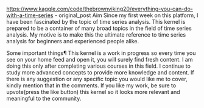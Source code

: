 https://www.kaggle.com/code/thebrownviking20/everything-you-can-do-with-a-time-series - original_post
Aim
Since my first week on this platform, I have been fascinated by the topic of time series analysis. This kernel is prepared to be a container of many broad topics in the field of time series analysis. My motive is to make this the ultimate reference to time series analysis for beginners and experienced people alike.

Some important things¶
This kernel is a work in progress so every time you see on your home feed and open it, you will surely find fresh content.
I am doing this only after completing various courses in this field. I continue to study more advanced concepts to provide more knowledge and content.
If there is any suggestion or any specific topic you would like me to cover, kindly mention that in the comments.
If you like my work, be sure to upvote(press the like button) this kernel so it looks more relevant and meaningful to the community.
